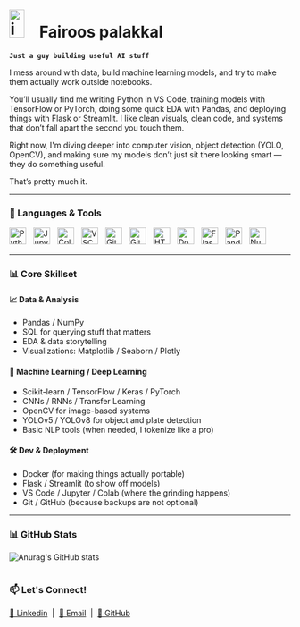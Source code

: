 # <img width="27px" height="50"  style="padding-right:20px;"  alt="icons8-yin-yang-50" src="https://github.com/user-attachments/assets/53d05f72-1598-4a48-927b-9821614c435d" /> Fairoos palakkal

**`Just a guy building useful AI stuff`**

I mess around with data, build machine learning models, and try to make them actually work outside notebooks.

You’ll usually find me writing Python in VS Code, training models with TensorFlow or PyTorch, doing some quick EDA with Pandas, and deploying things with Flask or Streamlit. I like clean visuals, clean code, and systems that don’t fall apart the second you touch them.

Right now, I'm diving deeper into computer vision, object detection (YOLO, OpenCV), and making sure my models don’t just sit there looking smart — they do something useful.

That’s pretty much it.


---

### 🧰 Languages & Tools

<img align="left" alt="Python" width="30px" style="padding-right:10px;" src="https://cdn.jsdelivr.net/gh/devicons/devicon/icons/python/python-original.svg" />
<img align="left" alt="Jupyter" width="30px" style="padding-right:10px;" src="https://cdn.jsdelivr.net/gh/devicons/devicon/icons/jupyter/jupyter-original.svg" />
<img align="left" alt="Colab" width="30px" style="padding-right:10px;" src="https://img.icons8.com/color/48/google-colab.png" />
<img align="left" alt="VSCode" width="30px" style="padding-right:10px;" src="https://cdn.jsdelivr.net/gh/devicons/devicon/icons/vscode/vscode-original.svg" />
<img align="left" alt="Git" width="30px" style="padding-right:10px;" src="https://cdn.jsdelivr.net/gh/devicons/devicon/icons/git/git-original.svg" />
<img align="left" alt="GitHub" width="30px" style="padding-right:10px;" src="https://cdn.jsdelivr.net/gh/devicons/devicon/icons/github/github-original.svg" />
<img align="left" alt="HTML" width="30px" style="padding-right:10px;" src="https://cdn.jsdelivr.net/gh/devicons/devicon/icons/html5/html5-plain.svg" />
<img align="left" alt="Docker" width="30px" style="padding-right:10px;" src="https://cdn.jsdelivr.net/gh/devicons/devicon/icons/docker/docker-original.svg" />
<img align="left" alt="Flask" width="30px" style="padding-right:10px;" src="https://cdn.jsdelivr.net/gh/devicons/devicon/icons/flask/flask-original.svg" />
<img align="left" alt="Pandas" width="30px" style="padding-right:10px;" src="https://cdn.jsdelivr.net/gh/devicons/devicon@latest/icons/pandas/pandas-original.svg" />
<img align="left" alt="Numpy" width="30px" style="padding-right:10px;" src="https://cdn.jsdelivr.net/gh/devicons/devicon@latest/icons/numpy/numpy-original.svg" />
<br /><br />

---

### 📊 Core Skillset

#### 📈 Data & Analysis  
- Pandas / NumPy  
- SQL for querying stuff that matters  
- EDA & data storytelling  
- Visualizations: Matplotlib / Seaborn / Plotly

#### 🤖 Machine Learning / Deep Learning  
- Scikit-learn / TensorFlow / Keras / PyTorch  
- CNNs / RNNs / Transfer Learning  
- OpenCV for image-based systems  
- YOLOv5 / YOLOv8 for object and plate detection  
- Basic NLP tools (when needed, I tokenize like a pro)

#### 🛠️ Dev & Deployment  
- Docker (for making things actually portable)  
- Flask / Streamlit (to show off models)  
- VS Code / Jupyter / Colab (where the grinding happens)  
- Git / GitHub (because backups are not optional)

---


### 📊 GitHub Stats
![Anurag's GitHub stats](https://github-readme-stats.vercel.app/api?username=fairooos&show_icons=true&theme=radical)

#

<h3>📫 <strong>Let's Connect!</strong></h3>
<a href = "https://www.linkedin.com/in/mohammed-fairoos//">💼 Linkedin</a> &nbsp;|&nbsp;
<a href="mailto:fairoospalakkal35@gmail.com">📧 Email</a> &nbsp;|&nbsp;
<a href="https://github.com/fairooos">🔗 GitHub</a> &nbsp;


